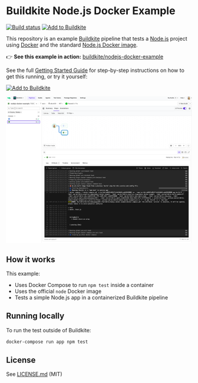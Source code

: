 # Buildkite Node.js Docker Example

[![Build status](https://badge.buildkite.com/a9d2e75d3a3a450b44b12f0e592899b98375217e54a346cde8.svg?branch=main)](https://buildkite.com/buildkite/nodejs-docker-example/builds/latest?branch=main)
[![Add to Buildkite](https://img.shields.io/badge/Add%20to%20Buildkite-14CC80)](https://buildkite.com/new)

This repository is an example [Buildkite](https://buildkite.com/) pipeline that tests a [Node.js](https://nodejs.org/) project using [Docker](https://docker.com/) and the standard [Node.js Docker image](https://hub.docker.com/_/node/).

👉 **See this example in action:** [buildkite/nodejs-docker-example](https://buildkite.com/buildkite/nodejs-docker-example/builds/latest?branch=main)

See the full [Getting Started Guide](https://buildkite.com/docs/guides/getting-started) for step-by-step instructions on how to get this running, or try it yourself:

[![Add to Buildkite](https://buildkite.com/button.svg)](https://buildkite.com/new)

<a href="https://buildkite.com/buildkite/nodejs-docker-example/builds/latest?branch=main">
  <img width="2400" alt="Screenshot of Buildkite Node.js Docker example pipeline" src=".buildkite/screenshot.png" />
</a>

<!-- docs:start -->

## How it works

This example:
- Uses Docker Compose to run `npm test` inside a container
- Uses the official `node` Docker image
- Tests a simple Node.js app in a containerized Buildkite pipeline

<!-- docs:end -->

## Running locally

To run the test outside of Buildkite:

```bash
docker-compose run app npm test
```

## License

See [LICENSE.md](LICENSE.md) (MIT)
